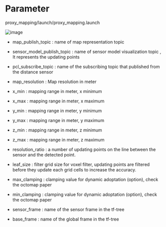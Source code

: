 # Parameter

proxy_mapping/launch/proxy_mapping.launch

![image](https://user-images.githubusercontent.com/35325906/71657935-4208e180-2d85-11ea-849a-ec1121aef589.png)


- map_publish_topic           : name of map representation topic <Pointcloud>
- sensor_model_publish_topic  : name of sensor model visualization topic <Pointcloud>, It represents the updating points
- pcl_subscribe_topic         : name of the subscribing topic that published from the distance sensor


- map_resolution 		          : Map resolution in meter
- x_min 			                : mapping range in meter, x minimum
- x_max 			                : mapping range in meter, x maximum
- y_min 			                : mapping range in meter, y minimum
- y_max 			                : mapping range in meter, y maximum
- z_min 			                : mapping range in meter, z minimum
- z_max 			                : mapping range in meter, z maximum

- resolution_ratio	          : a number of updating points on the line between the sensor and the detected point.

- leaf_size			              : filter grid size for voxel filter, updating points are filtered before they update each grid cells to increase the accuracy.

- max_clamping		            : clamping value for dynamic adoptation (option), check the octomap paper
- min_clamping		            : clamping value for dynamic adoptation (option), check the octomap paper


- sensor_frame       	        : name of the sensor frame in the tf-tree
- base_frame       		        : name of the global frame in the tf-tree
